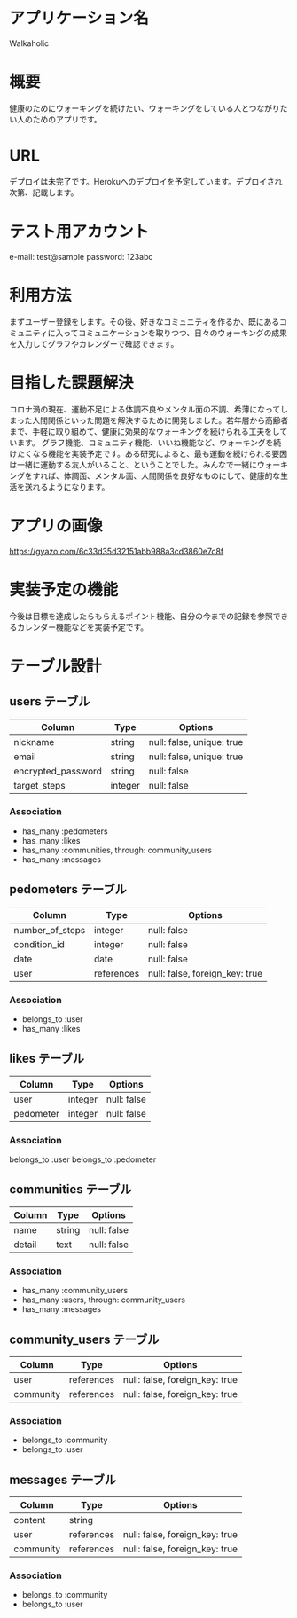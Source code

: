 # アプリケーション名
Walkaholic

# 概要
健康のためにウォーキングを続けたい、ウォーキングをしている人とつながりたい人のためのアプリです。

# URL
デプロイは未完了です。Herokuへのデプロイを予定しています。デプロイされ次第、記載します。

# テスト用アカウント
e-mail: test@sample
password: 123abc

# 利用方法
まずユーザー登録をします。その後、好きなコミュニティを作るか、既にあるコミュニティに入ってコミュニケーションを取りつつ、日々のウォーキングの成果を入力してグラフやカレンダーで確認できます。

# 目指した課題解決
コロナ渦の現在、運動不足による体調不良やメンタル面の不調、希薄になってしまった人間関係といった問題を解決するために開発しました。若年層から高齢者まで、手軽に取り組めて、健康に効果的なウォーキングを続けられる工夫をしています。
グラフ機能、コミュニティ機能、いいね機能など、ウォーキングを続けたくなる機能を実装予定です。ある研究によると、最も運動を続けられる要因は一緒に運動する友人がいること、ということでした。みんなで一緒にウォーキングをすれば、体調面、メンタル面、人間関係を良好なものにして、健康的な生活を送れるようになります。

# アプリの画像
https://gyazo.com/6c33d35d32151abb988a3cd3860e7c8f

# 実装予定の機能
今後は目標を達成したらもらえるポイント機能、自分の今までの記録を参照できるカレンダー機能などを実装予定です。

# テーブル設計

## users テーブル

| Column             | Type    | Options                   |
| ------------------ | ------- | ------------------------- |
| nickname           | string  | null: false, unique: true |
| email              | string  | null: false, unique: true |
| encrypted_password | string  | null: false               |
| target_steps       | integer | null: false               |

### Association

- has_many :pedometers
- has_many :likes
- has_many :communities, through: community_users
- has_many :messages

## pedometers テーブル

| Column          | Type       | Options                        |
| --------------- | ---------- | ------------------------------ |
| number_of_steps | integer    | null: false                    |
| condition_id    | integer    | null: false                    |
| date            | date       | null: false                    |
| user            | references | null: false, foreign_key: true |

### Association

- belongs_to :user
- has_many   :likes

## likes テーブル

| Column    | Type    | Options     |
| --------- | ------- | ----------- |
| user      | integer | null: false |
| pedometer | integer | null: false |

### Association

  belongs_to :user
  belongs_to :pedometer

## communities テーブル

| Column | Type   | Options     |
| ------ | ------ | ----------- |
| name   | string | null: false |
| detail | text   | null: false |

### Association

- has_many :community_users
- has_many :users, through: community_users
- has_many :messages

## community_users テーブル

| Column      | Type       | Options                        |
| ----------- | ---------- | ------------------------------ |
| user        | references | null: false, foreign_key: true |
| community   | references | null: false, foreign_key: true |

### Association

- belongs_to :community
- belongs_to :user

## messages テーブル

| Column    | Type       | Options                        |
| --------- | ---------- | ------------------------------ |
| content   | string     |                                |
| user      | references | null: false, foreign_key: true |
| community | references | null: false, foreign_key: true |

### Association

- belongs_to :community
- belongs_to :user
